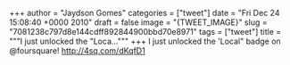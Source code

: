 
+++
author = "Jaydson Gomes"
categories = ["tweet"]
date = "Fri Dec 24 15:08:40 +0000 2010"
draft = false
image = "{TWEET_IMAGE}"
slug = "7081238c797d8e144cdff892844900bbd70e8971"
tags = ["tweet"]
title = """I just unlocked the "Loca..."""
+++
I just unlocked the 'Local" badge on @foursquare! http://4sq.com/dKqfD1
